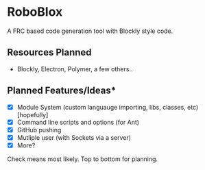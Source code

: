 # RoboBlox
A FRC based code generation tool with Blockly style code.
## Resources Planned
- Blockly, Electron, Polymer, a few others..

## Planned Features/Ideas*
- [x] Module System (custom languauge importing, libs, classes, etc) [hopefully]
- [x] Command line scripts and options (for Ant)
- [x] GitHub pushing
- [x] Mutliple user (with Sockets via a server)
- [x] More?

Check means most likely. Top to bottom for planning.

